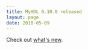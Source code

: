 ```yaml
---
title: MyHDL 0.10.0 released
layout: page
date: 2018-05-09
---
```

Check out [what's new](http://docs.myhdl.org/en/stable/whatsnew/0.10.html).
